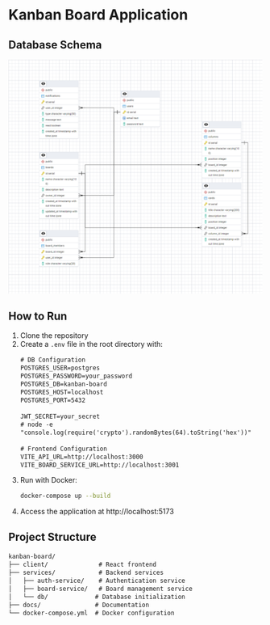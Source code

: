 # Kanban Board Application

## Database Schema
![ER Diagram](./docs/er-diagram.png)

## How to Run
1. Clone the repository
2. Create a `.env` file in the root directory with:
   ```
   # DB Configuration
   POSTGRES_USER=postgres
   POSTGRES_PASSWORD=your_password
   POSTGRES_DB=kanban-board
   POSTGRES_HOST=localhost
   POSTGRES_PORT=5432

   JWT_SECRET=your_secret
   # node -e "console.log(require('crypto').randomBytes(64).toString('hex'))"

   # Frontend Configuration
   VITE_API_URL=http://localhost:3000
   VITE_BOARD_SERVICE_URL=http://localhost:3001
   ```
3. Run with Docker:
   ```bash
   docker-compose up --build
   ```
4. Access the application at http://localhost:5173

## Project Structure
```
kanban-board/
├── client/              # React frontend
├── services/            # Backend services
│   ├── auth-service/    # Authentication service
│   ├── board-service/   # Board management service
│   └── db/             # Database initialization
├── docs/               # Documentation
└── docker-compose.yml  # Docker configuration
```